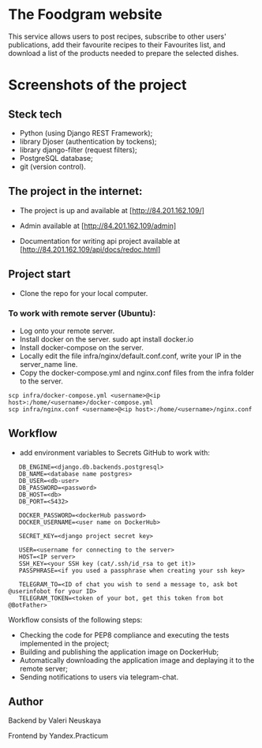 # The Foodgram website
This service allows users to post recipes, subscribe to other users' publications, add their favourite recipes to their Favourites list, and download a list of the products needed to prepare the selected dishes.

# Screenshots of the project



## Steck tech
- Python (using Django REST Framework);
- library Djoser (authentication by tockens);
- library django-filter (request filters);
- PostgreSQL database;
- git (version control).

## The project in the internet:
- The project is up and available at [http://84.201.162.109/]

- Admin available at [http://84.201.162.109/admin]

- Documentation for writing api project available at [http://84.201.162.109/api/docs/redoc.html]

## Project start
* Clone the repo for your local computer.

### To work with remote server (Ubuntu):
* Log onto your remote server.
* Install docker on the server.
sudo apt install docker.io 
* Install docker-compose on the server.
* Locally edit the file infra/nginx/default.conf.conf, write your IP in the server_name line.
* Copy the docker-compose.yml and nginx.conf files from the infra folder to the server.
```
scp infra/docker-compose.yml <username>@<ip host>:/home/<username>/docker-compose.yml
scp infra/nginx.conf <username>@<ip host>:/home/<username>/nginx.conf
```

## Workflow

* add environment variables to Secrets GitHub to work with:
 ```
    DB_ENGINE=<django.db.backends.postgresql>
    DB_NAME=<database name postgres>
    DB_USER=<db-user>
    DB_PASSWORD=<password>
    DB_HOST=<db>
    DB_PORT=<5432>
    
    DOCKER_PASSWORD=<dockerHub password>
    DOCKER_USERNAME=<user name on DockerHub>
    
    SECRET_KEY=<django project secret key>

    USER=<username for connecting to the server>
    HOST=<IP server>
    SSH_KEY=<your SSH key (cat/.ssh/id_rsa to get it)>
    PASSPHRASE=<if you used a passphrase when creating your ssh key>

    TELEGRAM_TO=<ID of chat you wish to send a message to, ask bot @userinfobot for your ID>
    TELEGRAM_TOKEN=<token of your bot, get this token from bot @BotFather>
```
Workflow consists of the following steps:
- Checking the code for PEP8 compliance and executing the tests implemented in the project;
- Building and publishing the application image on DockerHub;
- Automatically downloading the application image and deplaying it to the remote server;
- Sending notifications to users via telegram-chat.  


## Author
Backend by Valeri Neuskaya

Frontend by Yandex.Practicum

